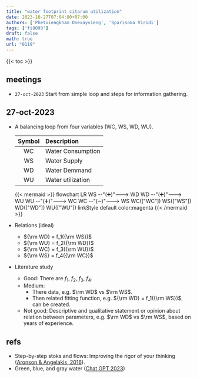 ```yaml
---
title: "water footprint citarum utilization"
date: 2023-10-27T07:04:00+07:00
authors: ['Phetviengkham Onexayvieng', 'Sparisoma Viridi']
tags: ['fi8093']
draft: false
math: true
url: "0119"
---
```

{{< toc >}}


## meetings
+ `27-oct-2023` Start from simple loop and steps for information gathering.


## 27-oct-2023
+ A balancing loop from four variables (WC, WS, WD, WU).
  
  Symbol | Description
  :-: | :-
  WC | Water Consumption
  WS | Water Supply
  WD | Water Demmand
  WU | Water utilization

  {{< mermaid >}}
  flowchart LR
    WS --"(&#x2795;)"---> WD
    WD --"(&#x2795;)"---> WU
    WU --"(&#x2795;)"---> WC
    WC --"(&#x2796;)"---> WS
    WC(["WC"])
    WS(["WS"])
    WD(["WD"])
    WU(["WU"])
    linkStyle default color:magenta
  {{< /mermaid >}}
+ Relations (ideal)
  - ${\rm WD} = f_1({\rm WS})$
  - ${\rm WU} = f_2({\rm WD})$
  - ${\rm WC} = f_3({\rm WU})$
  - ${\rm WS} = f_4({\rm WC})$
+ Literature study
  - Good: There are $f_1$, $f_2$, $f_3$, $f_4$.
  - Medium:
    + There data, e.g. $\rm WD$ vs $\rm WS$.
    + Then related fitting function, e.g. ${\rm WD} = f_1({\rm WS})$, can be created.
  - Not good: Descriptive and qualitative statement or opinion about relation between parameters, e.g. $\rm WD$ vs $\rm WS$, based on years of experience.


## refs
+ Step-by-step stoks and flows: Improving the rigor of your thinking ([Aronson & Angelakis, 2016](https://thesystemsthinker.com/step-by-step-stocks-and-flows-improving-the-rigor-of-your-thinking/)).
+ Green, blue, and gray water ([Chat GPT 2023](https://chat.openai.com/share/da5c0994-86b4-4d22-bab3-1d2ace9abed6))
